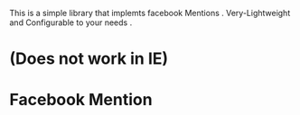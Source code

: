 This is a simple library that implemts facebook Mentions . Very-Lightweight and Configurable to your needs .

(Does not work in IE)
=======
Facebook Mention
================
